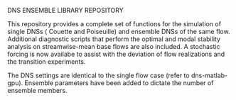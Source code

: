 DNS ENSEMBLE LIBRARY REPOSITORY

This repository provides a complete set of functions for the simulation of single DNSs ( Couette and Poiseuille) 
and ensemble DNSs of the same flow. Additional diagnostic scripts that perform the optimal and modal stability 
analysis on streamwise-mean base flows are also included. A stochastic forcing is now availabe to assist with 
the deviation of flow realizations and the transition experiments.

The DNS settings are identical to the single flow case (refer to dns-matlab-gpu). Ensemble parameters have been 
added to dictate the number of ensemble members. 
